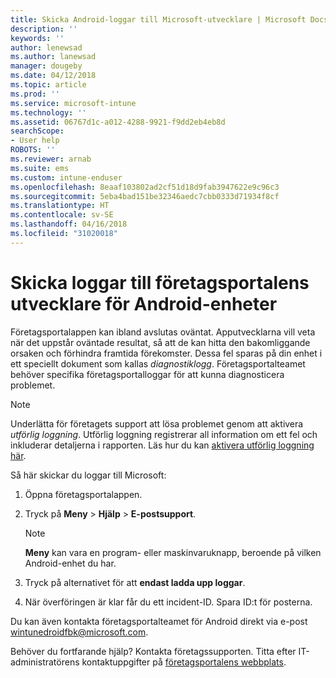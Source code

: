 ```yaml
---
title: Skicka Android-loggar till Microsoft-utvecklare | Microsoft Docs
description: ''
keywords: ''
author: lenewsad
ms.author: lanewsad
manager: dougeby
ms.date: 04/12/2018
ms.topic: article
ms.prod: ''
ms.service: microsoft-intune
ms.technology: ''
ms.assetid: 06767d1c-a012-4288-9921-f9dd2eb4eb8d
searchScope:
- User help
ROBOTS: ''
ms.reviewer: arnab
ms.suite: ems
ms.custom: intune-enduser
ms.openlocfilehash: 8eaaf103802ad2cf51d18d9fab3947622e9c96c3
ms.sourcegitcommit: 5eba4bad151be32346aedc7cbb0333d71934f8cf
ms.translationtype: HT
ms.contentlocale: sv-SE
ms.lasthandoff: 04/16/2018
ms.locfileid: "31020018"
---
```

# <a name="send-logs-to-the-company-portal-developers-for-android-devices"></a>Skicka loggar till företagsportalens utvecklare för Android-enheter

Företagsportalappen kan ibland avslutas oväntat. Apputvecklarna vill veta när det uppstår oväntade resultat, så att de kan hitta den bakomliggande orsaken och förhindra framtida förekomster. Dessa fel sparas på din enhet i ett speciellt dokument som kallas _diagnostiklogg_. Företagsportalteamet behöver specifika företagsportalloggar för att kunna diagnosticera problemet.

> [!Note]
> Underlätta för företagets support att lösa problemet genom att aktivera _utförlig loggning_. Utförlig loggning registrerar all information om ett fel och inkluderar detaljerna i rapporten. Läs hur du kan [aktivera utförlig loggning här](use-verbose-logging-to-help-your-it-administrator-fix-device-issues-android.md). 

Så här skickar du loggar till Microsoft:

1.  Öppna företagsportalappen.

2.  Tryck på **Meny** > **Hjälp** > **E-postsupport**.

    > [!NOTE]
    > **Meny** kan vara en program- eller maskinvaruknapp, beroende på vilken Android-enhet du har.

3.  Tryck på alternativet för att **endast ladda upp loggar**.

4.  När överföringen är klar får du ett incident-ID. Spara ID:t för posterna.

Du kan även kontakta företagsportalteamet för Android direkt via e-post <a href="mailto:wintunedroidfbk@microsoft.com?subject=Send logs to Microsoft&body=Describe the issue you are having.">wintunedroidfbk@microsoft.com</a>. 

Behöver du fortfarande hjälp? Kontakta företagssupporten. Titta efter IT-administratörens kontaktuppgifter på [företagsportalens webbplats](https://portal.manage.microsoft.com#HelpDeskDialog).
